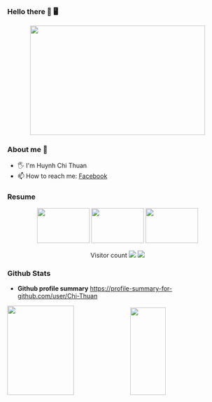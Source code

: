 <!--
**Chi-Thuan/Chi-Thuan** is a ✨ _special_ ✨ repository because its `README.md` (this file) appears on your GitHub profile.

Here are some ideas to get you started:

- 🔭 I’m currently working on ...
- 🌱 I’m currently learning ...
- 👯 I’m looking to collaborate on ...
- 🤔 I’m looking for help with ...
- 💬 Ask me about ...
- 📫 How to reach me: ...
- 😄 Pronouns: ...
- ⚡ Fun fact: ...
-->

### Hello there 🌙 🖥

<p align="center">
  <img src='https://media2.giphy.com/media/iFmw13LV1hHhViPPWz/source.gif' width='400"' height='250"'>
</p>



### About me 🐬

- 🖐 I'm Huynh Chi Thuan
- 📫 How to reach me: [Facebook](https://www.facebook.com/profile.php?id=100011380819978)



<!-- 
### Skills
[![Javascript Badge](https://img.shields.io/badge/-Javascript-F0DB4F?style=for-the-badge&labelColor=black&logo=javascript&logoColor=F0DB4F)](#) 
[![Typescript Badge](https://img.shields.io/badge/-typescript-007acc?style=for-the-badge&labelColor=black&logo=typescript&logoColor=007acc)](#) 
[![Nodejs Badge](https://img.shields.io/badge/-Nodejs-3C873A?style=for-the-badge&labelColor=black&logo=node.js&logoColor=3C873A)](#) 
[![React Badge](https://img.shields.io/badge/-ReactJs-007acc?style=for-the-badge&labelColor=black&logo=react&logoColor=007acc)](#) 
[![Vue Badge](https://img.shields.io/badge/-VueJs-4FC08D?style=for-the-badge&labelColor=black&logo=Vue.js&logoColor=4FC08D)](#)  
### Extra Pins
-->



### Resume
<p align="center">
  <img src='https://giffiles.alphacoders.com/360/36083.gif' width='120"' height='80"'>
  <img src='https://thumbs.gfycat.com/OblongJaggedBluemorphobutterfly-small.gif' width='120"' height='80"'>
   <img src='https://i.pinimg.com/originals/8b/35/fe/8b35fef55fba1a201c9c7a11d3ec3d64.gif' width='120"' height='80"'>
</p>
  
<p align="center">
   Visitor count
   <img src="https://profile-counter.glitch.me/Chi-Thuan/count.svg"/>
  
   <a href="https://hits.seeyoufarm.com">
      <img src="https://hits.seeyoufarm.com/api/count/incr/badge.svg?url=https%3A%2F%2Fgithub.com%2FChi-Thua&count_bg=%2379C83D&title_bg=%23555555&icon=&icon_color=%23E7E7E7&title=hits&edge_flat=false" />
   </a>
</p>

### Github Stats

- **Github profile summary** <a href="https://profile-summary-for-github.com/user/Chi-Thuan">https://profile-summary-for-github.com/user/Chi-Thuan</a>

<!-- <p align="center">
<img src="https://github-readme-streak-stats.herokuapp.com/?user=Chi-Thuan&theme=blueberry" alt="Chi-Thuan"/>
</p> -->

<p>
<img src="https://github-readme-stats.vercel.app/api?username=Chi-Thuan&count_private=true&show_icons=true&theme=blueberry" width=55% height="204px"/>
<img src="https://github-readme-stats.vercel.app/api/top-langs/?username=Chi-Thuan&show_icons=true&layout=compact&cache_seconds=1800&langs_count=8&theme=blueberry&count_private=true&show_icons=true" width=40% height="200px"/>
</p>
